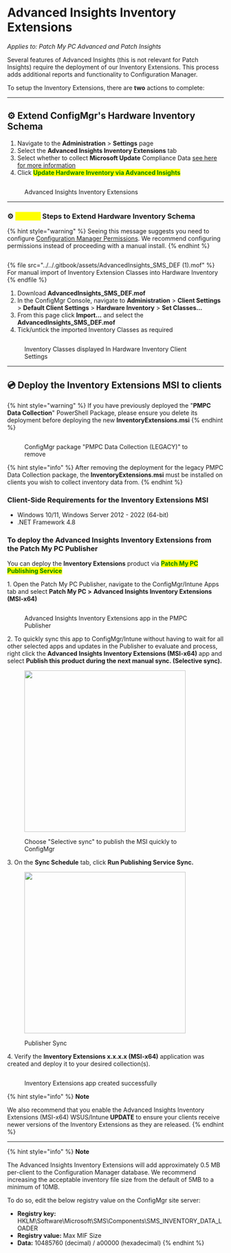 # Advanced Insights Inventory Extensions

_Applies to: Patch My PC Advanced and Patch Insights_

Several features of Advanced Insights (this is not relevant for Patch Insights) require the deployment of our Inventory Extensions. This process adds additional reports and functionality to Configuration Manager.

To setup the Inventory Extensions, there are **two** actions to complete:

***

## ⚙ Extend ConfigMgr's Hardware Inventory Schema

1. Navigate to the **Administration** > **Settings** page&#x20;
2. Select the **Advanced Insights Inventory Extensions** tab
3. Select whether to collect **Microsoft Update** Compliance Data [see here for more information](../advanced-insights-and-microsoft-updates-inventory.md)
4. Click <mark style="color:green;">**Update Hardware Inventory via Advanced Insights**</mark>

<figure><img src="../../.gitbook/assets/Inventory_Extensions_Settings" alt=""><figcaption><p>Advanced Insights Inventory Extensions</p></figcaption></figure>

***

### ⚙ <mark style="color:yellow;">Manual</mark> Steps to Extend Hardware Inventory Schema

{% hint style="warning" %}
Seeing this message suggests you need to configure [Configuration Manager Permissions](../insights-configuration-manager-permission-requirements.md). We recommend configuring permissions instead of proceeding with a manual install.
{% endhint %}

<figure><img src="../../.gitbook/assets/image002 (2).png" alt=""><figcaption></figcaption></figure>

{% file src="../../.gitbook/assets/AdvancedInsights_SMS_DEF (1).mof" %}
For manual import of Inventory Extension Classes into Hardware Inventory
{% endfile %}

1. Download **AdvancedInsights\_SMS\_DEF.mof**
2. In the ConfigMgr Console, navigate to **Administration** > **Client Settings** > **Default Client Settings** > **Hardware Inventory** > **Set Classes...**
3. From this page click **Import...** and select the **AdvancedInsights\_SMS\_DEF.mof**
4. Tick/untick the imported Inventory Classes as required

<figure><img src="../../.gitbook/assets/image (1258).png" alt=""><figcaption><p>Inventory Classes displayed In Hardware Inventory Client Settings</p></figcaption></figure>

***

## 💿 Deploy the Inventory Extensions MSI to clients

{% hint style="warning" %}
If you have previously deployed the "**PMPC Data Collection**" PowerShell Package, please ensure you delete its deployment before deploying the new **InventoryExtensions.msi**
{% endhint %}

<figure><img src="../../.gitbook/assets/image (1325).png" alt=""><figcaption><p>ConfigMgr package "PMPC Data Collection (LEGACY)" to remove</p></figcaption></figure>

{% hint style="info" %}
After removing the deployment for the legacy PMPC Data Collection package, the **InventoryExtensions.msi** must be installed on clients you wish to collect inventory data from.
{% endhint %}

### Client-Side Requirements for the Inventory Extensions MSI

* Windows 10/11, Windows Server 2012 - 2022 (64-bit)
* .NET Framework 4.8

### To deploy the Advanced Insights Inventory Extensions from the Patch My PC Publisher

You can deploy the **Inventory Extensions** product via <mark style="color:green;">**Patch My PC Publishing Service**</mark>

1\. Open the Patch My PC Publisher, navigate to the ConfigMgr/Intune Apps tab and select **Patch My PC >** **Advanced Insights Inventory Extensions (MSI-x64)**

<figure><img src="../../.gitbook/assets/image (1321).png" alt=""><figcaption><p>Advanced Insights Inventory Extensions app in the PMPC Publisher</p></figcaption></figure>

2\. To quickly sync this app to ConfigMgr/Intune without having to wait for all other selected apps and updates in the Publisher to evaluate and process, right click the **Advanced Insights Inventory Extensions (MSI-x64)** app and select **Publish this product during the next manual sync. (Selective sync).**

<figure><img src="../../.gitbook/assets/image (1326).png" alt="" width="375"><figcaption><p>Choose "Selective sync" to publish the MSI quickly to ConfigMgr</p></figcaption></figure>

3\. On the **Sync Schedule** tab, click **Run Publishing Service Sync.**

<figure><img src="../../.gitbook/assets/image (1327).png" alt="" width="375"><figcaption><p>Publisher Sync</p></figcaption></figure>

4\. Verify the **Inventory Extensions x.x.x.x (MSI-x64)** application was created and deploy it to your desired collection(s).

<figure><img src="../../.gitbook/assets/image (1329).png" alt=""><figcaption><p>Inventory Extensions app created successfully</p></figcaption></figure>

{% hint style="info" %}
**Note**

We also recommend that you enable the Advanced Insights Inventory Extensions (MSI-x64) WSUS/Intune **UPDATE** to ensure your clients receive newer versions of the Inventory Extensions as they are released.
{% endhint %}

***

{% hint style="info" %}
**Note**

The Advanced Insights Inventory Extensions will add approximately 0.5 MB per-client to the Configuration Manager database. We recommend increasing the acceptable inventory file size from the default of 5MB to a minimum of 10MB.&#x20;

To do so, edit the below registry value on the ConfigMgr site server:

* **Registry key:** HKLM\Software\Microsoft\SMS\Components\SMS\_INVENTORY\_DATA\_LOADER
* **Registry value:** Max MIF Size&#x20;
* **Data:** 10485760 (decimal) / a00000 (hexadecimal)&#x20;
{% endhint %}
